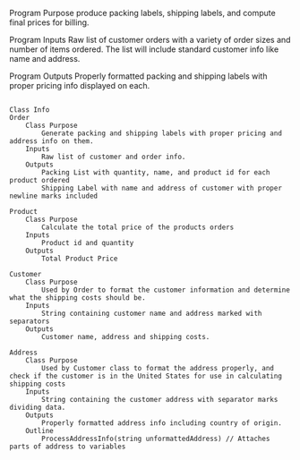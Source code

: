 Program Purpose
produce packing labels, shipping labels, and compute final prices for billing.

Program Inputs 
Raw list of customer orders with a variety of order sizes and number of items ordered. The list will include standard customer info like name and address. 

Program Outputs
Properly formatted packing and shipping labels with proper pricing info displayed on each. 

<Code>
Class Info
Order
    Class Purpose
        Generate packing and shipping labels with proper pricing and address info on them. 
    Inputs
        Raw list of customer and order info. 
    Outputs
        Packing List with quantity, name, and product id for each product ordered
        Shipping Label with name and address of customer with proper newline marks included
</Code>
<Code>
Product
    Class Purpose
        Calculate the total price of the products orders
    Inputs
        Product id and quantity
    Outputs
        Total Product Price
</Code>
<Code>
Customer
    Class Purpose
        Used by Order to format the customer information and determine what the shipping costs should be. 
    Inputs
        String containing customer name and address marked with separators
    Outputs
        Customer name, address and shipping costs. 
</Code>
<Code>
Address
    Class Purpose
        Used by Customer class to format the address properly, and check if the customer is in the United States for use in calculating shipping costs
    Inputs
        String containing the customer address with separator marks dividing data. 
    Outputs
        Properly formatted address info including country of origin.
    Outline
        ProcessAddressInfo(string unformattedAddress) // Attaches parts of address to variables
</Code>
